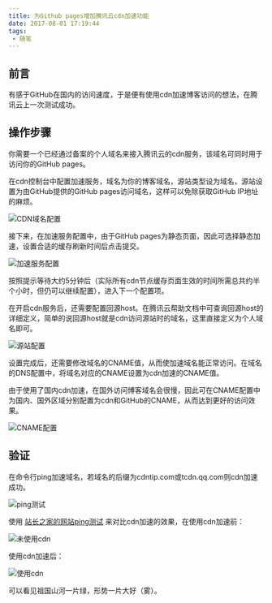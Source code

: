 ```yaml
---
title: 为Github pages增加腾讯云cdn加速功能
date: 2017-08-01 17:19:44
tags:
 - 随笔
---
```


## 前言

有感于GitHub在国内的访问速度，于是便有使用cdn加速博客访问的想法，在腾讯云上一次测试成功。

<!-- more -->

## 操作步骤

你需要一个已经通过备案的个人域名来接入腾讯云的cdn服务，该域名可同时用于访问你的GitHub pages。

在cdn控制台中配置加速服务，域名为你的博客域名，源站类型设为域名，源站设置为由GitHub提供的GitHub pages访问域名，这样可以免除获取GitHub IP地址的麻烦。

![CDN域名配置](1.png)

接下来，在加速服务配置中，由于GitHub pages为静态页面，因此可选择静态加速，设置合适的缓存刷新时间后点击提交。

![加速服务配置](2.png)

按照提示等待大约5分钟后（实际所有cdn节点缓存页面生效的时间所需总共约半个小时，但仍可以继续配置），进入下一个配置项。

在开启cdn服务后，还需要配置回源host。在腾讯云帮助文档中可查询回源host的详细定义，简单的说回源host就是cdn访问源站时的域名，这里直接定义为个人域名即可。

![源站配置](3.png)

设置完成后，还需要修改域名的CNAME值，从而使加速域名能正常访问。在域名的DNS配置中，将域名对应的CNAME设置为cdn加速的CNAME值。

由于使用了国内cdn加速，在国外访问博客域名会很慢，因此可在CNAME配置中为国内、国外区域分别配置为cdn和GitHub的CNAME，从而达到更好的访问效果。

![CNAME配置](4.png)

## 验证

在命令行ping加速域名，若域名的后缀为cdntip.com或tcdn.qq.com则cdn加速成功。

![ping测试](5.png)

使用 [站长之家的网站ping测试]("http://ping.chinaz.com/") 来对比cdn加速的效果，在使用cdn加速前：

![未使用cdn](6.png)

使用cdn加速后：

![使用cdn](7.png)

可以看见祖国山河一片绿，形势一片大好（雾）。